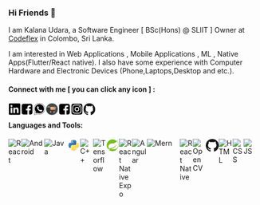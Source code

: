 ### Hi Friends 👋

I am Kalana Udara, a Software Engineer [ BSc(Hons) @ SLIIT ] Owner at [Codeflex](https://www.facebook.com/CodeFlexOfficial) in Colombo, Sri Lanka.

I am interested in Web Applications , Mobile Applications , ML , Native Apps(Flutter/React native). I also have some experience with Computer Hardware and Electronic Devices (Phone,Laptops,Desktop and etc.).

#### Connect with me [ you can click any icon ] :

[<img align="left" alt="Keudaz | LinkedIn" width="25px" src="https://github.com/keudaz/keudaz/blob/main/images/linkedin.png" />](https://www.linkedin.com/company/codeflexofficial)
[<img align="left" alt="Keudaz | Facebook" width="25px" src="https://github.com/keudaz/keudaz/blob/main/images/fb.png" />](https://www.facebook.com/keudaz)
[<img align="left" alt="Keudaz | Whatsapp" width="25px" src="https://github.com/keudaz/keudaz/blob/main/images/whatsapp.png" />](https://wa.me/94712129185)
[<img align="left" alt="Keudaz | Whatsapp Catalog" width="25px" src="https://github.com/keudaz/keudaz/blob/main/images/whatsapp_catalog.png" />](https://wa.me/c/94712129185)
[<img align="left" alt="CodeFlex | Facebook" width="25px" src="https://github.com/keudaz/keudaz/blob/main/images/fb.png" />](https://www.facebook.com/CodeFlexOfficial)
[<img align="left" alt="Keudaz | Instagram" width="25px" src="https://github.com/keudaz/keudaz/blob/main/images/insta.png" />](https://www.instagram.com/codeflexofficial)
[<img align="left" alt="Keudaz | Github" width="25px" src="https://github.com/keudaz/keudaz/blob/main/images/github.png" />](https://github.com/keudaz)

<br />


#### Languages and Tools:

[<img align="left" alt="React" width="26px" src="https://cdn.worldvectorlogo.com/logos/react-1.svg" />]()
[<img align="left" alt="Android" width="46px" src="https://1000logos.net/wp-content/uploads/2016/10/Android-Logo.png" />]()
[<img align="left" alt="Java" width="46px" src="https://1000logos.net/wp-content/uploads/2020/09/Java-Logo.png" />]()
[<img align="left" alt="Python" width="26px" src="https://raw.githubusercontent.com/devicons/devicon/master/icons/python/python-original.svg" />]()
[<img align="left" alt="C++" width="26px" src="https://raw.githubusercontent.com/isocpp/logos/master/cpp_logo.svg" />]()
[<img align="left" alt="Tensorflow" width="26px" src="https://raw.githubusercontent.com/valohai/ml-logos/master/tensorflow-tf.svg" />]()
[<img align="left" alt="spring boot" width="26px" src="https://github.com/keudaz/keudaz/blob/main/images/spring-logo.png" />]()
[<img align="left" alt="React Native Expo" width="26px" src="https://encrypted-tbn0.gstatic.com/images?q=tbn:ANd9GcSug2QDzVb9knBfFKz2JZnux1OTnAjdCKtapLMcPGreVYnD-Xph5MkBPqrMaW8-3cI9S0c&usqp=CAU" />]()
[<img align="left" alt="Angular" width="30px" src="https://upload.wikimedia.org/wikipedia/commons/thumb/c/cf/Angular_full_color_logo.svg/2048px-Angular_full_color_logo.svg.png" />]()
[<img align="left" alt="Mern" width="66px" src="https://miro.medium.com/max/815/0*PatkATBDaRl9ygN0" />]()
[<img align="left" alt="React Native" width="26px" src="https://toppng.com/uploads/preview/react-native-svg-transformer-allows-you-import-svg-aperture-science-innovators-logo-11562851994zqcpwozsvy.png" />]()
[<img align="left" alt="OpenCV" width="26px" src="https://github.com/opencv/opencv/blob/master/doc/opencv-logo2.png?raw=true" />]()
[<img align="left" alt="GitHub" width="26px" src="https://raw.githubusercontent.com/github/explore/78df643247d429f6cc873026c0622819ad797942/topics/github/github.png" />]()
[<img align="left" alt="HTML" width="28px" src="https://upload.wikimedia.org/wikipedia/commons/thumb/6/61/HTML5_logo_and_wordmark.svg/512px-HTML5_logo_and_wordmark.svg.png" />]()
[<img align="left" alt="CSS" width="22px" src="https://upload.wikimedia.org/wikipedia/commons/thumb/3/3d/CSS.3.svg/1200px-CSS.3.svg.png" />]()
[<img align="left" alt="JS" width="22px" src="https://upload.wikimedia.org/wikipedia/commons/thumb/b/b6/Badge_js-strict.svg/1200px-Badge_js-strict.svg.png" />]()

<br />
